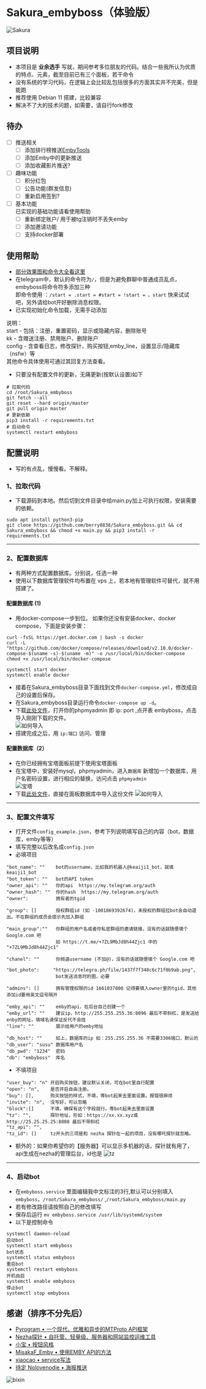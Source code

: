 # Sakura_embyboss（体验版）
![Sakura](./image/bot_logo.png)
## 项目说明

- 本项目是 **业余选手** 写就，期间参考多位朋友的代码。结合一些我所认为优质的特点、元素，截至目前已有三个面板，若干命令
- 没有系统的学习代码，在逻辑上会比较乱包括很多的方面其实并不完美，但是能跑
- 推荐使用 Debian 11 搭建，比较兼容
- 解决不了大的技术问题，如需要，请自行fork修改

## 待办

- [ ] 推送相关
    - [ ] 添加排行榜推送[EmbyTools](https://github.com/Nolovenodie/EmbyTools)
    - [ ] 添加Emby中的更新推送
    - [ ] 添加收藏影片推送?
- [ ] 趣味功能
    - [ ] 积分红包
    - [ ] 公告功能(群发信息)
    - [ ] 重新启用签到?
- [ ] 基本功能  
  已实现的基础功能请看使用帮助
    - [ ] 重新绑定账户/ 用于被tg注销时不丢失emby
    - [ ] 添加邀请功能
    - [ ] 支持docker部署

## 使用帮助

- [部分效果图和命令大全看这里](https://telegra.ph/embyboss-05-29)
- 在telegram中，默认的命令符为`/`，但是为避免群聊中普通成员乱点，embyboss将命令符多添加三种  
  即命令使用 ：`/start = .start = #start = !start = 。start`   快来试试吧，另外请给bot开好删除消息权限。
- 已实现初始化命令加载，无需手动添加

说明：  
start - 包括：注册，重置密码，显示或隐藏内容，删除账号  
kk - 含赠送注册、禁用账户、删除账户  
config - 含查看日志，修改探针，购买按钮,emby_line，设置显示/隐藏库（nsfw）等  
其他命令具体使用可通过其回复方法查看。

- 只要没有配置文件的更新，无痛更新(按默认设置)如下

```shell
# 拉取代码
cd /root/Sakura_embyboss
git fetch --all
git reset --hard origin/master
git pull origin master
# 更新依赖
pip3 install -r requirements.txt
# 启动命令
systemctl restart embyboss
```

## 配置说明

- 写的有点乱，慢慢看。不解释。

### 1、拉取代码

- 下载源码到本地。然后切到文件目录中给main.py加上可执行权限，安装需要的依赖。

```
sudo apt install python3-pip
git clone https://github.com/berry8838/Sakura_embyboss.git && cd Sakura_embyboss && chmod +x main.py && pip3 install -r requirements.txt
```

---------------------

### 2、配置数据库

- 有两种方式配置数据库。分别说，任选一种
- 使用以下数据库管理软件均布置在 vps 上，若本地有管理软件可替代，就不用搭建了。

#### 配置数据库 (1)

- 用docker-compose一步到位。
  如果你还没有安装docker、docker compose，下面是安装步骤：

```shell
curl -fsSL https://get.docker.com | bash -s docker
curl -L "https://github.com/docker/compose/releases/download/v2.10.0/docker-compose-$(uname -s)-$(uname -m)" -o /usr/local/bin/docker-compose
chmod +x /usr/local/bin/docker-compose

systemctl start docker 
systemctl enable docker
```

- 接着在Sakura_embyboss目录下面找到文件`docker-compose.yml`，修改成自己的设置后保存。
- 在Sakura_embyboss目录运行命令`docker-compose up -d`。
- 下载[此处文件](https://github.com/berry8838/Sakura_embyboss/blob/master/_mysql/embyboss.sql)，打开你的phpmyadmin 即 ip:
  port ,点开表 embyboss，点击导入刚刚下载的文件。  
  ![如何导入](./image/mysql.png)
- 搭建完成之后，用 `ip:端口` 访问、管理

#### 配置数据库（2）

- 在你已经拥有宝塔面板前提下使用宝塔面板
- 在宝塔中，安装好mysql，phpmyadmin，进入`数据库` 新增加一个数据库，用户名密码设置，进行相应的替换，访问点击 `phpmyadmin`  
  ![宝塔](./image/bt.png)
- 下载[此处文件](https://github.com/berry8838/Sakura_embyboss/blob/master/_mysql/embyboss.sql)，直接在面板数据库中导入这份文件
  ![如何导入](./image/mysql.png)

------------------

### 3、配置文件填写

- 打开文件`config_example.json`，参考下列说明填写自己的内容（bot，数据库，emby等等）
- 填写完整以后改名成`config.json`
- 必填项目

```
"bot_name": ""    bot的username，比如我的机器人@keaiji1_bot，就填keaiji1_bot
"bot_token": ""   bot的API token
"owner_api": ""   你的api  https://my.telegram.org/auth
"owner_hash": ""  你的hash  https://my.telegram.org/auth
"owner":          拥有者的tgid

"group": []       授权群组id (如 -1001869392674)，未授权的群组拉bot会自动退出。不在群组的成员会提示先加入群组

"main_group":""   你群组的用户名或者你私密群组的邀请链接，没有的话就随便填个 Google.com 吧  
                  如 https://t.me/+7ZL9MbJd8h44Zjc1 中的 "+7ZL9MbJd8h44Zjc1"
                  
"chanel": ""      你频道username (不加@)，没有的话就随便填个 Google.com 吧

"bot_photo":     "https://telegra.ph/file/1437f7f348c6c71f0b9ab.png",
                  bot发送消息时的图，必要
                  
"admins": []      拥有管理权限的id 1661037800 记得要填入owner里的tgid，其他添加id要用英文逗号隔开

"emby_api": ""    emby的api，在后台自己创建一个
"emby_url": ""    建议ip，http://255.255.255.36:8096 最后不带斜杠，是发送给enby的网址，填域名请保证反代不会挂
"line": ""        展示给用户的emby地址

"db_host": ""     如上，数据库的ip 如：255.255.255.36 不需要3306端口，默认的
"db_user": "susu" 数据库用户名
"db_pwd": "1234"  密码
"db": "embyboss"  库名
```

- 不填项目

```
"user_buy": "n" 开启购买按钮，建议默认关闭，可在bot里自行配置
"open": "n",    是否开启自由注册。
"buy": [],      购买按钮的样式，不填，等bot起来去里面设置。报错很麻烦
"invite": "n",  没写好，可以忽略
"block":[]      不填，确保有这个字段就行。等bot起来去里面设置
"tz": "",       探针地址，形如：https://xx.xx.xyz或http://25.25.25.25:8008 最后不带斜杠
"tz_api": "",
"tz_id": []     tz开头的三项是和 nezha 探针在一起的项目，没有哪吒探针就忽略。
```
- 额外的：如果你希望你的【服务器】可以显示多机器的话，探针就有用了，api生成在nezha的管理后台，id也是
![tz](./image/fwq.png)
------------

### 4、启动bot

- 在`embyboss.service`
  里面编辑我中文标注的3行,默认可以分别填入`embyboss`，`/root/Sakura_embyboss/` ,`/root/Sakura_embyboss/main.py`
- 若有修改路径请按照自己的修改填写
- 保存后运行 `mv embyboss.service /usr/lib/systemd/system`
- 以下是控制命令

```
systemctl daemon-reload
启动bot
systemctl start embyboss
bot状态
systemctl status embyboss
重启bot
systemctl restart embyboss
开机自启
systemctl enable embyboss
停止bot
systemctl stop embyboss
```

## 感谢（排序不分先后）
- [Pyrogram • 一个现代、优雅和异步的MTProto API框架](https://github.com/pyrogram/pyrogram)
- [Nezha探针 • 自托管、轻量级、服务器和网站监控运维工具](https://github.com/naiba/nezha)
- [小宝 • 按钮风格](https://t.me/EmbyClubBot)
- [MisakaF_Emby • 使用EMBY API的方法](https://github.com/MisakaFxxk/MisakaF_Emby)
- [xiaocao • service写法](https://github.com/xiaocao666tzh/EmbyBot)
- [待定 Nolovenodie • 海报推送](https://github.com/Nolovenodie/EmbyTools)

![bixin](./image/bixin.jpg)
